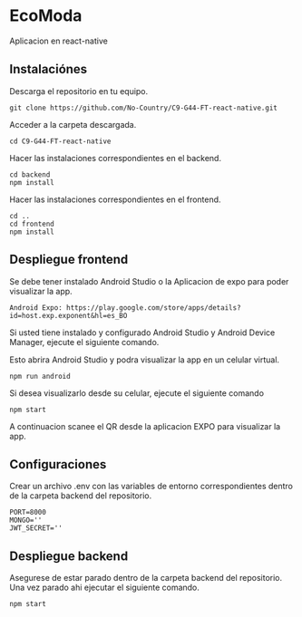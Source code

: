 # EcoModa

Aplicacion en react-native

## Instalaciónes

Descarga el repositorio en tu equipo.

```
git clone https://github.com/No-Country/C9-G44-FT-react-native.git
```

Acceder a la carpeta descargada.

```
cd C9-G44-FT-react-native
```

Hacer las instalaciones correspondientes en el backend.

```
cd backend
npm install
```

Hacer las instalaciones correspondientes en el frontend.

```
cd ..
cd frontend
npm install
```

## Despliegue frontend

Se debe tener instalado Android Studio o la Aplicacion de expo para poder visualizar la app.

```
Android Expo: https://play.google.com/store/apps/details?id=host.exp.exponent&hl=es_BO
```

Si usted tiene instalado y configurado Android Studio y Android Device Manager, ejecute el siguiente comando.

Esto abrira Android Studio y podra visualizar la app en un celular virtual.

```
npm run android
```

Si desea visualizarlo desde su celular, ejecute el siguiente comando

```
npm start
```

A continuacion scanee el QR desde la aplicacion EXPO para visualizar la app.

## Configuraciones

Crear un archivo .env con las variables de entorno correspondientes dentro de la carpeta backend del repositorio.

```
PORT=8000
MONGO=''
JWT_SECRET=''
```

## Despliegue backend

Asegurese de estar parado dentro de la carpeta backend del repositorio. Una vez parado ahi ejecutar el siguiente comando.

```
npm start
```
